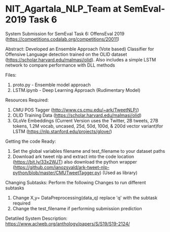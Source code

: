 # NIT_Agartala_NLP_Team at SemEval-2019 Task 6 
System Submission for SemEval Task 6: OffensEval 2019 (https://competitions.codalab.org/competitions/20011)

Abstract:
Developed an Ensemble Approach (Vote based) Classifier for Offensive Language detection trained on the OLID dataset (https://scholar.harvard.edu/malmasi/olid). Also includes a simple LSTM network to compare performance with DLL methods

Files:
  1. proto.py - Ensemble model approach
  2. LSTM.ipynb - Deep Learning Approach (Rudimentary Model)
  
Resources Required:
  1. CMU POS Tagger (http://www.cs.cmu.edu/~ark/TweetNLP/)
  2. OLID Training Data (https://scholar.harvard.edu/malmasi/olid)
  3. GLoVe Embeddings (Current Version uses the Twitter, 2B tweets, 27B tokens, 1.2M vocab, uncased, 25d, 50d, 100d, & 200d vector variant)for LSTM (https://nlp.stanford.edu/projects/glove/)

Getting the code Ready:
1. Set the global variables filename and test_filename to your dataset paths
2. Download ark tweet nlp and extract into the code location (https://bit.ly/33x2WJT) also download the python wrapper (https://github.com/ianozsvald/ark-tweet-nlp-python/blob/master/CMUTweetTagger.py) (Used as library) 

Changing Subtasks:
Perform the following Changes to run different subtasks
  1. Change X,y= DataPreprocessing(data_q) replace 'q' with the subtask required
  2. Change the test_filename if performing submission prediction

Detatiled System Description:
https://www.aclweb.org/anthology/papers/S/S19/S19-2124/
